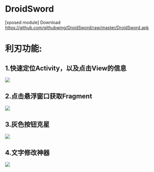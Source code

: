 # DroidSword
[xposed module]
Download 
https://github.com/githubwing/DroidSword/raw/master/DroidSword.apk

# 利刃功能:

## 1.快速定位Activity，以及点击View的信息

![](https://github.com/githubwing/DroidSword/raw/master/img/pic.png)

## 2.点击悬浮窗口获取Fragment


![](https://github.com/githubwing/DroidSword/raw/master/img/pic4.gif)

## 3.灰色按钮克星

![](https://github.com/githubwing/DroidSword/raw/master/img/pic2.gif)

## 4.文字修改神器

![](https://github.com/githubwing/DroidSword/raw/master/img/pic3.gif)
